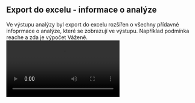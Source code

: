 ﻿---
categories: [kiwi]
layout: kiwi
---
## Export do excelu - informace o analýze 
Ve výstupu analýzy byl export do excelu rozšířen o všechny přídavné infoprmace o analýze, které se zobrazují ve výstupu. 
Například podmínka reache a zda je výpočet Váženě.
<video src="{{site.url}}/data/kiwi_export.mp4" type="video/mp4" controls></video>
